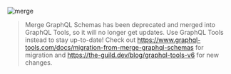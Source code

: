 ![merge](https://user-images.githubusercontent.com/25294569/64980375-6322f080-d8c2-11e9-8cc0-34bec066f095.gif)
> Merge GraphQL Schemas has been deprecated and merged into GraphQL Tools, so it will no longer get updates. Use GraphQL Tools instead to stay up-to-date! Check out https://www.graphql-tools.com/docs/migration-from-merge-graphql-schemas for migration and https://the-guild.dev/blog/graphql-tools-v6 for new changes.
